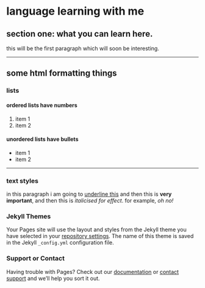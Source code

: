 <h1>language learning with me</h1>
<h2>section one: what you can learn here.</h2>
<p>this will be the first paragraph which will soon be interesting.</p>

<hr>
<h2>some html formatting things</h2>
<h3>lists</h3>
<h4>ordered lists have numbers</h4>
<ol>
  <li>item 1</li>
  <li>item 2</li>
</ol>

<h4>unordered lists have bullets</h4>
<ul>
  <li>item 1</li>
  <li>item 2</li>
</ul>

<hr>

<h3>text styles</h3>
<p>in this paragraph i am going to <u>underline this</u> and then this is <strong> very important</strong>, and then this is <em>italicised for effect</em>. for example, <em>oh no!</em></p>



### Jekyll Themes

Your Pages site will use the layout and styles from the Jekyll theme you have selected in your [repository settings](https://github.com/annacomp/sml209/settings). The name of this theme is saved in the Jekyll `_config.yml` configuration file.

### Support or Contact

Having trouble with Pages? Check out our [documentation](https://help.github.com/categories/github-pages-basics/) or [contact support](https://github.com/contact) and we’ll help you sort it out.
